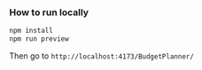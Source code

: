 ### How to run locally

```bash
npm install
npm run preview
```

Then go to `http://localhost:4173/BudgetPlanner/`
